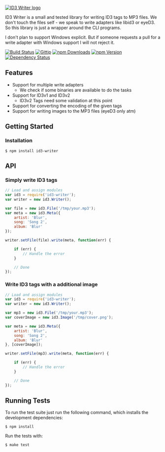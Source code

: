 [![ID3 Writer logo](https://raw.githubusercontent.com/Jack12816/id3-writer/master/logo.png)]()

ID3 Writer is a small and tested library for writing ID3 tags to MP3
files. We don't touch the files self - we speak to write adapters like
libid3 or eyeD3. So this library is just a wrapper around the CLI programs.

I don't plan to support Windows explicit. But if someone requests a pull
for a write adapter with Windows support I will not reject it.

[![Build Status](http://img.shields.io/travis/Jack12816/id3-writer.svg)](http://travis-ci.org/Jack12816/id3-writer)
[![Gittip](http://img.shields.io/gittip/Jack12816.png)](https://www.gittip.com/Jack12816/)
[![npm Downloads](http://img.shields.io/npm/dm/id3-writer.svg)](https://www.npmjs.org/package/id3-writer)
[![npm Version](http://img.shields.io/npm/v/id3-writer.svg)](https://www.npmjs.org/package/id3-writer)
[![Dependency Status](https://david-dm.org/jack12816/id3-writer.png)](https://david-dm.org/jack12816/id3-writer)

## Features

* Support for multiple write adapters
    * We check if some binaries are available to do the tasks
* Support for ID3v1 and ID3v2
    * ID3v2 Tags need some validation at this point
* Support for converting the encoding of the given tags
* Support for writing images to the MP3 files (eyeD3 only atm)

## Getting Started

### Installation

    $ npm install id3-writer

## API

### Simply write ID3 tags

```js
// Load and assign modules
var id3 = require('id3-writer');
var writer = new id3.Writer();

var file = new id3.File('/tmp/your.mp3');
var meta = new id3.Meta({
    artist: 'Blur',
    song: 'Song 2',
    album: 'Blur'
});

writer.setFile(file).write(meta, function(err) {

    if (err) {
        // Handle the error
    }

    // Done
});
```

### Write ID3 tags with a additional image

```js
// Load and assign modules
var id3 = require('id3-writer');
var writer = new id3.Writer();

var mp3 = new id3.File('/tmp/your.mp3');
var coverImage = new id3.Image('/tmp/cover.png');

var meta = new id3.Meta({
    artist: 'Blur',
    song: 'Song 2',
    album: 'Blur'
}, [coverImage]);

writer.setFile(mp3).write(meta, function(err) {

    if (err) {
        // Handle the error
    }

    // Done
});
```

## Running Tests

To run the test suite just run the following command, which installs the
development dependencies:

    $ npm install

Run the tests with:

    $ make test


